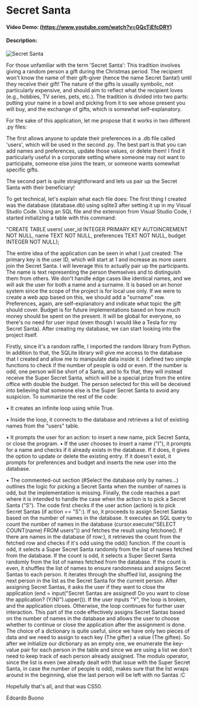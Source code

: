 # Secret Santa
#### Video Demo:  (https://www.youtube.com/watch?v=GQcTiEfcDRY)
#### Description:
![Secret Santa](https://img.freepik.com/free-vector/hand-drawn-secret-santa-illustration_23-2149162315.jpg)

For those unfamiliar with the term 'Secret Santa': This tradition involves giving a random person a gift during the Christmas period. The recipient won't know the name of their gift-giver (hence the name Secret Santa!) until they receive their gift! The nature of the gifts is usually symbolic, not particularly expensive, and should aim to reflect what the recipient loves (e.g., hobbies, TV series, pets, etc.). The tradition is divided into two parts: putting your name in a bowl and picking from it to see whose present you will buy, and the exchange of gifts, which is somewhat self-explanatory.

For the sake of this application, let me propose that it works in two different .py files:

The first allows anyone to update their preferences in a .db file called 'users', which will be used in the second .py. The best part is that you can add names and preferences, update those values, or delete them! I find it particularly useful in a corporate setting where someone may not want to participate, someone else joins the team, or someone wants somewhat specific gifts.

The second part is quite straightforward and lets us pair up the Secret Santa with their beneficiary!

To get technical, let's explain what each file does: The first thing I created was the database (database.db) using sqlite3 after setting it up in my Visual Studio Code. Using an SQL file and the extension from Visual Studio Code, I started initializing a table with this command:

"CREATE TABLE users( user_id INTEGER PRIMARY KEY AUTOINCREMENT NOT NULL, name TEXT NOT NULL, preferences TEXT NOT NULL, budget INTEGER NOT NULL);

The entire idea of the application can be seen in what I just created: The primary key is the user ID, which will start at 1 and increase as more users join the Secret Santa. I will leverage this to actually pair up the participants. The name is text representing the person themselves and to distinguish them from others. We don't handle edge cases like identical names, and we will ask the user for both a name and a surname. It is based on an honor system since the scope of the project is for local use only. If we were to create a web app based on this, we should add a "surname" row. Preferences, again, are self-explanatory and indicate what topic the gift should cover. Budget is for future implementations based on how much money should be spent on the present. It will be global for everyone, so there's no need for user input (even though I would like a Tesla for my Secret Santa). After creating my database, we can start looking into the project itself.

Firstly, since it's a random raffle, I imported the random library from Python. In addition to that, the SQLite library will give me access to the database that I created and allow me to manipulate data inside it. I defined two simple functions to check if the number of people is odd or even. If the number is odd, one person will be short of a Santa, and to fix that, they will instead receive the Super Secret Santa, which will be a special prize from the entire office with double the budget. The person selected for this will be deceived into believing that someone else is the Super Secret Santa to avoid any suspicion. To summarize the rest of the code:

• It creates an infinite loop using while True.

• Inside the loop, it connects to the database and retrieves a list of existing names from the "users" table.

• It prompts the user for an action: to insert a new name, pick Secret Santa, or close the program. • If the user chooses to insert a name ("I"), it prompts for a name and checks if it already exists in the database. If it does, it gives the option to update or delete the existing entry. If it doesn't exist, it prompts for preferences and budget and inserts the new user into the database.

• The commented-out section (#Select the database only by names...) outlines the logic for picking a Secret Santa when the number of names is odd, but the implementation is missing.
Finally, the code reaches a part where it is intended to handle the case when the action is to pick a Secret Santa ("S"). The code first checks if the user action (action) is to pick Secret Santas (if action == "S":). If so, it proceeds to assign Secret Santas based on the number of names in the database. It executes an SQL query to count the number of names in the database (cursor.execute("SELECT COUNT(name) FROM users")) and fetches the result using fetchone(). If there are names in the database (if row:), it retrieves the count from the fetched row and checks if it's odd using the odd() function. If the count is odd, it selects a Super Secret Santa randomly from the list of names fetched from the database. If the count is odd, it selects a Super Secret Santa randomly from the list of names fetched from the database. If the count is even, it shuffles the list of names to ensure randomness and assigns Secret Santas to each person. It iterates through the shuffled list, assigning the next person in the list as the Secret Santa for the current person. After assigning Secret Santas, it asks the user if they want to close the application (end = input("Secret Santas are assigned! Do you want to close the application? (Y/N)").upper()). If the user inputs "Y", the loop is broken, and the application closes. Otherwise, the loop continues for further user interaction. This part of the code effectively assigns Secret Santas based on the number of names in the database and allows the user to choose whether to continue or close the application after the assignment is done. The choice of a dictionary is quite useful, since we have only two pieces of data and we need to assign to each key (The gifter) a value (The giftee). So after we initialize our dictionary as an empty one, we enumerate the key-value pair for each person in the table and since we are using a list we don't need to keep track of each person already assigned. The modulo operator, since the list is even (we already dealt with that issue with the Super Secret Santa, in case the number of people is odd), makes sure that the list wraps around in the beginning, else the last person will be left with no Santas :C

Hopefully that's all, and that was CS50.

Edoardo Buono
